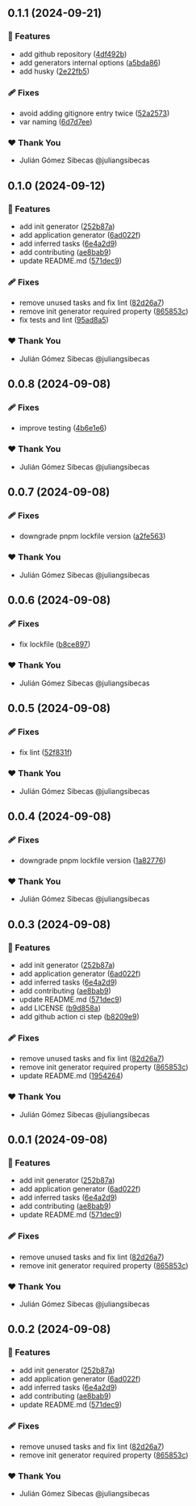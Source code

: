 ## 0.1.1 (2024-09-21)


### 🚀 Features

- add github repository ([4df492b](https://github.com/juliangsibecas/nx-foundry/commit/4df492b))
- add generators internal options ([a5bda86](https://github.com/juliangsibecas/nx-foundry/commit/a5bda86))
- add husky ([2e22fb5](https://github.com/juliangsibecas/nx-foundry/commit/2e22fb5))

### 🩹 Fixes

- avoid adding gitignore entry twice ([52a2573](https://github.com/juliangsibecas/nx-foundry/commit/52a2573))
- var naming ([6d7d7ee](https://github.com/juliangsibecas/nx-foundry/commit/6d7d7ee))

### ❤️  Thank You

- Julián Gómez Sibecas @juliangsibecas

## 0.1.0 (2024-09-12)


### 🚀 Features

- add init generator ([252b87a](https://github.com/juliangsibecas/nx-foundry/commit/252b87a))
- add application generator ([6ad022f](https://github.com/juliangsibecas/nx-foundry/commit/6ad022f))
- add inferred tasks ([6e4a2d9](https://github.com/juliangsibecas/nx-foundry/commit/6e4a2d9))
- add contributing ([ae8bab9](https://github.com/juliangsibecas/nx-foundry/commit/ae8bab9))
- update README.md ([571dec9](https://github.com/juliangsibecas/nx-foundry/commit/571dec9))

### 🩹 Fixes

- remove unused tasks and fix lint ([82d26a7](https://github.com/juliangsibecas/nx-foundry/commit/82d26a7))
- remove init generator required property ([865853c](https://github.com/juliangsibecas/nx-foundry/commit/865853c))
- fix tests and lint ([95ad8a5](https://github.com/juliangsibecas/nx-foundry/commit/95ad8a5))

### ❤️  Thank You

- Julián Gómez Sibecas @juliangsibecas

## 0.0.8 (2024-09-08)


### 🩹 Fixes

- improve testing ([4b6e1e6](https://github.com/juliangsibecas/nx-foundry/commit/4b6e1e6))

### ❤️  Thank You

- Julián Gómez Sibecas @juliangsibecas

## 0.0.7 (2024-09-08)


### 🩹 Fixes

- downgrade pnpm lockfile version ([a2fe563](https://github.com/juliangsibecas/nx-foundry/commit/a2fe563))

### ❤️  Thank You

- Julián Gómez Sibecas @juliangsibecas

## 0.0.6 (2024-09-08)


### 🩹 Fixes

- fix lockfile ([b8ce897](https://github.com/juliangsibecas/nx-foundry/commit/b8ce897))

### ❤️  Thank You

- Julián Gómez Sibecas @juliangsibecas

## 0.0.5 (2024-09-08)


### 🩹 Fixes

- fix lint ([52f831f](https://github.com/juliangsibecas/nx-foundry/commit/52f831f))

### ❤️  Thank You

- Julián Gómez Sibecas @juliangsibecas

## 0.0.4 (2024-09-08)


### 🩹 Fixes

- downgrade pnpm lockfile version ([1a82776](https://github.com/juliangsibecas/nx-foundry/commit/1a82776))

### ❤️  Thank You

- Julián Gómez Sibecas @juliangsibecas

## 0.0.3 (2024-09-08)


### 🚀 Features

- add init generator ([252b87a](https://github.com/juliangsibecas/nx-foundry/commit/252b87a))
- add application generator ([6ad022f](https://github.com/juliangsibecas/nx-foundry/commit/6ad022f))
- add inferred tasks ([6e4a2d9](https://github.com/juliangsibecas/nx-foundry/commit/6e4a2d9))
- add contributing ([ae8bab9](https://github.com/juliangsibecas/nx-foundry/commit/ae8bab9))
- update README.md ([571dec9](https://github.com/juliangsibecas/nx-foundry/commit/571dec9))
- add LICENSE ([b9d858a](https://github.com/juliangsibecas/nx-foundry/commit/b9d858a))
- add github action ci step ([b8209e9](https://github.com/juliangsibecas/nx-foundry/commit/b8209e9))

### 🩹 Fixes

- remove unused tasks and fix lint ([82d26a7](https://github.com/juliangsibecas/nx-foundry/commit/82d26a7))
- remove init generator required property ([865853c](https://github.com/juliangsibecas/nx-foundry/commit/865853c))
- update README.md ([1954264](https://github.com/juliangsibecas/nx-foundry/commit/1954264))

### ❤️  Thank You

- Julián Gómez Sibecas @juliangsibecas

## 0.0.1 (2024-09-08)


### 🚀 Features

- add init generator ([252b87a](https://github.com/juliangsibecas/nx-foundry/commit/252b87a))
- add application generator ([6ad022f](https://github.com/juliangsibecas/nx-foundry/commit/6ad022f))
- add inferred tasks ([6e4a2d9](https://github.com/juliangsibecas/nx-foundry/commit/6e4a2d9))
- add contributing ([ae8bab9](https://github.com/juliangsibecas/nx-foundry/commit/ae8bab9))
- update README.md ([571dec9](https://github.com/juliangsibecas/nx-foundry/commit/571dec9))

### 🩹 Fixes

- remove unused tasks and fix lint ([82d26a7](https://github.com/juliangsibecas/nx-foundry/commit/82d26a7))
- remove init generator required property ([865853c](https://github.com/juliangsibecas/nx-foundry/commit/865853c))

### ❤️  Thank You

- Julián Gómez Sibecas @juliangsibecas

## 0.0.2 (2024-09-08)


### 🚀 Features

- add init generator ([252b87a](https://github.com/juliangsibecas/nx-foundry/commit/252b87a))
- add application generator ([6ad022f](https://github.com/juliangsibecas/nx-foundry/commit/6ad022f))
- add inferred tasks ([6e4a2d9](https://github.com/juliangsibecas/nx-foundry/commit/6e4a2d9))
- add contributing ([ae8bab9](https://github.com/juliangsibecas/nx-foundry/commit/ae8bab9))
- update README.md ([571dec9](https://github.com/juliangsibecas/nx-foundry/commit/571dec9))

### 🩹 Fixes

- remove unused tasks and fix lint ([82d26a7](https://github.com/juliangsibecas/nx-foundry/commit/82d26a7))
- remove init generator required property ([865853c](https://github.com/juliangsibecas/nx-foundry/commit/865853c))

### ❤️  Thank You

- Julián Gómez Sibecas @juliangsibecas